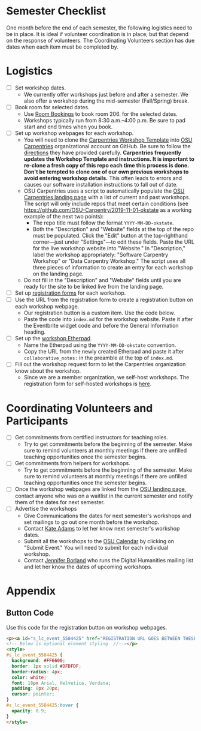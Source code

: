 # Semester Checklist
One month before the end of each semester, the following logistics need to be in place. It is ideal if volunteer coordination is in place, but that depend on the response of volunteers. The Coordinating Volunteers section has due dates when each item must be completed by.
# Logistics
- [ ] Set workshop dates.
  - We currently offer workshops just before and after a semester. We also offer a workshop during the mid-semester (Fall/Spring) break.
- [ ] Book room for selected dates.
  - Use [Room Bookings](https://okstate.libcal.com/booking/conference-rooms) to book room 206. for the selected dates.
  - Workshops typically run from 8:30 a.m.–4:00 p.m. Be sure to pad start and end times when you book.
- [ ] Set up workshop webpages for each workshop.
  - You will need to clone the [Carpentries Workshop Template](https://github.com/carpentries/workshop-template) into [OSU Carpentries](https://github.com/OSU-Carpentry) organizational account on GitHub. Be sure to follow the [directions](https://github.com/carpentries/workshop-template/blob/gh-pages/README.md) they have provided carefully. **Carpentries frequently updates the Workshop Template and instructions. It is important to re-clone a fresh copy of this repo each time this process is done. Don't be tempted to clone one of our own previous workshops to avoid entering workshop details.** This often leads to errors and causes our software installation instructions to fall out of date.
  - OSU Carpentries uses a script to automatically populate the [OSU Carpentries landing page](https://osu-carpentry.github.io/) with a list of current and past workshops. The script will only include repos that meet certain conditions (see https://github.com/OSU-Carpentry/2019-11-01-okstate as a working example of the next two points):
    - The repo title must follow the format `YYYY-MM-DD-okstate`.
    - Both the "Description" and "Website" fields at the top of the repo must be populated. Click the "Edit" button at the top-righthand corner—just under "Settings"—to edit these fields. Paste the URL for the live workshop website into "Website." In "Description," label the workshop appropriately: "Software Carpentry Workshop" or "Data Carpentry Workshop." The script uses all three pieces of information to create an entry for each workshop on the landing page.
  - Do not fill in the "Description" and "Website" fields until you are ready for the site to be linked live from the landing page.
- [ ] Set up [registration forms](https://info.library.okstate.edu/c.php?g=970224) for each workshop.
- [ ] Use the URL from the registration form to create a registration button on each workshop webpage.
  - Our registration button is a custom item. Use the code below.
  - Paste the code into `index.md` for the workshop website. Paste it after the Eventbrite widget code and before the General Information heading.
- [ ] Set up the [workshop Etherpad](https://tiger.hpc.okstate.edu/sites/etherpad/).
  - Name the Etherpad using the `YYYY-MM-DD-okstate` convention.
  - Copy the URL from the newly created Etherpad and paste it after `collaborative_notes:` in the preamble at the top of `index.md`.
- [ ] Fill out the workshop request form to let the Carpentries organization know about the workshop.
  - Since we are a member organization, we self-host workshops. The registration form for self-hosted workshops is [here](https://amy.carpentries.org/forms/self-organised/).


# Coordinating Volunteers and Participants
- [ ] Get commitments from certified instructors for teaching roles.
  - Try to get commitments before the beginning of the semester. Make sure to remind volunteers at monthly meetings if there are unfilled teaching opportunities once the semester begins.
- [ ] Get commitments from helpers for workshops.
  - Try to get commitments before the beginning of the semester. Make sure to remind volunteers at monthly meetings if there are unfilled teaching opportunities once the semester begins.
- [ ] Once the workshop webpages are linked from the [OSU landing page](https://osu-carpentry.github.io/), contact anyone who was on a waitlist in the current semester and notify them of the dates for next semester.
- [ ] Advertise the workshops
  - Give Communications the dates for next semester's workshops and set mailings to go out one month before the workshop.
  - Contact [Kate Adams](mailto:kate@greatplains.net) to let her know next semester's workshop dates.
  - Submit all the workshops to the [OSU Calendar](https://calendar.okstate.edu/) by clicking on "Submit Event." You will need to submit for each individual workshop.
  - Contact [Jennifer Borland](mailto:jennifer.borland@okstate.edu) who runs the Digital Humanities mailing list and let her know the dates of upcoming workshops.

# Appendix
## Button Code
Use this code for the registration button on workshop webpages.

```html
<p><a id="s_lc_event_5584425" href="REGISTRATION URL GOES BETWEEN THESE QUOTES">CLICK TO REGISTER</a>
<!-- Below is optional element styling  //--></p>
<style>
#s_lc_event_5584425 {
  background: #FF6600;
  border: 1px solid #DFDFDF;
  border-radius: 4px;
  color: white;
  font: 18px Arial, Helvetica, Verdana;
  padding: 8px 20px;
  cursor: pointer;
}
#s_lc_event_5584425:hover {
  opacity: 0.9;
}
</style>
```
